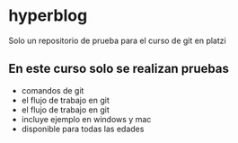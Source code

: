 # hyperblog
Solo un repositorio de prueba para el curso de git en platzi

## En este curso solo se realizan pruebas
* comandos de git 
* el flujo de trabajo en git
* el flujo de trabajo en git
* incluye ejemplo en windows y mac
* disponible para todas las edades
